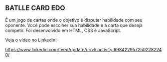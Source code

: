 ## BATLLE CARD EDO

É um jogo de cartas onde o objetivo é disputar habilidade com seu oponente. Você pode escolher sua habilidade e a carta que deseja competir. Foi desenvolvido em HTML, CSS e 
JavaScript.

Veja o vídeo no Linkedin!

https://www.linkedin.com/feed/update/urn:li:activity:6984229572502282240/
